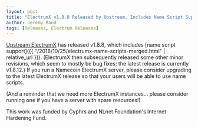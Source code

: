```yaml
---
layout: post
title: "ElectrumX v1.8.8 Released by Upstream, Includes Name Script Support"
author: Jeremy Rand
tags: [Releases, Electrum Releases]
---
```


[Upstream ElectrumX](https://github.com/kyuupichan/electrumx) has released v1.8.8, which includes [name script support]({{ "/2018/10/25/electrumx-name-scripts-merged.html" | relative_url }}).  (ElectrumX then subsequently released some other minor revisions, which seem to mostly be bug fixes; the latest release is currently v1.8.12.)  If you run a Namecoin ElectrumX server, please consider upgrading to the latest ElectrumX release so that your users will be able to use name scripts.

(And a reminder that we need more ElectrumX instances... please consider running one if you have a server with spare resources!)

This work was funded by Cyphrs and NLnet Foundation's Internet Hardening Fund.
